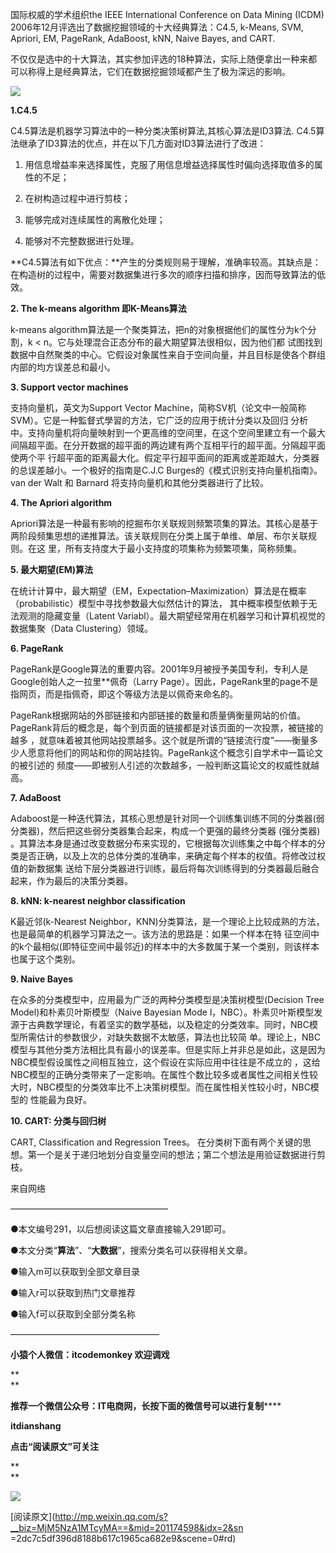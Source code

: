 国际权威的学术组织the IEEE International Conference on Data Mining (ICDM)
2006年12月评选出了数据挖掘领域的十大经典算法：C4.5, k-Means, SVM, Apriori, EM, PageRank, AdaBoost,
kNN, Naive Bayes, and CART.

  
不仅仅是选中的十大算法，其实参加评选的18种算法，实际上随便拿出一种来都可以称得上是经典算法，它们在数据挖掘领域都产生了极为深远的影响。

  

![](_resources/数据挖掘十大经典算法image0.jpg)

  

**1.C4.5**

  

C4.5算法是机器学习算法中的一种分类决策树算法,其核心算法是ID3算法. C4.5算法继承了ID3算法的优点，并在以下几方面对ID3算法进行了改进：

  

1) 用信息增益率来选择属性，克服了用信息增益选择属性时偏向选择取值多的属性的不足；

  

2) 在树构造过程中进行剪枝；  

  

3) 能够完成对连续属性的离散化处理；

  

4) 能够对不完整数据进行处理。

  

**C4.5算法有如下优点：**产生的分类规则易于理解，准确率较高。其缺点是：在构造树的过程中，需要对数据集进行多次的顺序扫描和排序，因而导致算法的低效。  
  

**2\. The k-means algorithm 即K-Means算法**

  

k-means algorithm算法是一个聚类算法，把n的对象根据他们的属性分为k个分割，k < n。它与处理混合正态分布的最大期望算法很相似，因为他们都
试图找到数据中自然聚类的中心。它假设对象属性来自于空间向量，并且目标是使各个群组内部的均方误差总和最小。  
  

**3\. Support vector machines**

  

支持向量机，英文为Support Vector Machine，简称SV机（论文中一般简称SVM）。它是一种監督式學習的方法，它广泛的应用于统计分类以及回归
分析中。支持向量机将向量映射到一个更高维的空间里，在这个空间里建立有一个最大间隔超平面。在分开数据的超平面的两边建有两个互相平行的超平面。分隔超平面使两个平
行超平面的距离最大化。假定平行超平面间的距离或差距越大，分类器的总误差越小。一个极好的指南是C.J.C Burges的《模式识别支持向量机指南》。van
der Walt 和 Barnard 将支持向量机和其他分类器进行了比较。  
  

**4\. The Apriori algorithm**

  

Apriori算法是一种最有影响的挖掘布尔关联规则频繁项集的算法。其核心是基于两阶段频集思想的递推算法。该关联规则在分类上属于单维、单层、布尔关联规则。在这
里，所有支持度大于最小支持度的项集称为频繁项集，简称频集。  
  

**5\. 最大期望(EM)算法**

  

在统计计算中，最大期望（EM，Expectation–Maximization）算法是在概率（probabilistic）模型中寻找参数最大似然估计的算法，
其中概率模型依赖于无法观测的隐藏变量（Latent Variabl）。最大期望经常用在机器学习和计算机视觉的数据集聚（Data Clustering）领域。  
  

**6\. PageRank**

  

PageRank是Google算法的重要内容。2001年9月被授予美国专利，专利人是Google创始人之一拉里**佩奇（Larry
Page）。因此，PageRank里的page不是指网页，而是指佩奇，即这个等级方法是以佩奇来命名的。

  
PageRank根据网站的外部链接和内部链接的数量和质量俩衡量网站的价值。PageRank背后的概念是，每个到页面的链接都是对该页面的一次投票，被链接的越多
，就意味着被其他网站投票越多。这个就是所谓的“链接流行度”——衡量多少人愿意将他们的网站和你的网站挂钩。PageRank这个概念引自学术中一篇论文的被引述的
频度——即被别人引述的次数越多，一般判断这篇论文的权威性就越高。  
  

**7\. AdaBoost**

  

Adaboost是一种迭代算法，其核心思想是针对同一个训练集训练不同的分类器(弱分类器)，然后把这些弱分类器集合起来，构成一个更强的最终分类器 (强分类器)
。其算法本身是通过改变数据分布来实现的，它根据每次训练集之中每个样本的分类是否正确，以及上次的总体分类的准确率，来确定每个样本的权值。将修改过权值的新数据集
送给下层分类器进行训练，最后将每次训练得到的分类器最后融合起来，作为最后的决策分类器。  
  

**8\. kNN: k-nearest neighbor classification**

  

K最近邻(k-Nearest Neighbor，KNN)分类算法，是一个理论上比较成熟的方法，也是最简单的机器学习算法之一。该方法的思路是：如果一个样本在特
征空间中的k个最相似(即特征空间中最邻近)的样本中的大多数属于某一个类别，则该样本也属于这个类别。  
  

**9\. Naive Bayes**

  

在众多的分类模型中，应用最为广泛的两种分类模型是决策树模型(Decision Tree Model)和朴素贝叶斯模型（Naive Bayesian Mode
l，NBC）。朴素贝叶斯模型发源于古典数学理论，有着坚实的数学基础，以及稳定的分类效率。同时，NBC模型所需估计的参数很少，对缺失数据不太敏感，算法也比较简
单。理论上，NBC模型与其他分类方法相比具有最小的误差率。但是实际上并非总是如此，这是因为NBC模型假设属性之间相互独立，这个假设在实际应用中往往是不成立的
，这给NBC模型的正确分类带来了一定影响。在属性个数比较多或者属性之间相关性较大时，NBC模型的分类效率比不上决策树模型。而在属性相关性较小时，NBC模型的
性能最为良好。  
  

**10\. CART: 分类与回归树**

  

CART, Classification and Regression Trees。
在分类树下面有两个关键的思想。第一个是关于递归地划分自变量空间的想法；第二个想法是用验证数据进行剪枝。

  

来自网络

  

——————————————————  

●本文编号291，以后想阅读这篇文章直接输入291即可。  

●本文分类“**算法**”、“**大数据**”，搜索分类名可以获得相关文章。

●输入m可以获取到全部文章目录

●输入r可以获取到热门文章推荐

●输入f可以获取到全部分类名称

  

—————————————————

**小猿个人微信：itcodemonkey 欢迎调戏**

**  
**

**推荐一个微信公众号：IT电商网，长按下面的微信号可以进行复制******

**itdianshang**

**点击“阅读原文”可关注**

**  
**

![](_resources/数据挖掘十大经典算法image1.)

  

[阅读原文](http://mp.weixin.qq.com/s?__biz=MjM5NzA1MTcyMA==&mid=201174598&idx=2&sn
=2dc7c5df396d8188b617c1965ca682e9&scene=0#rd)

